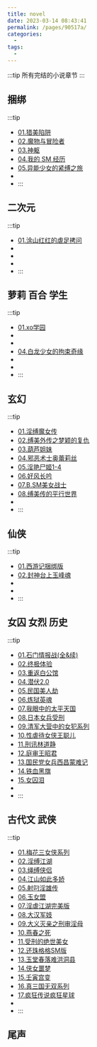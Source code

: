 ```yaml
---
title: novel
date: 2023-03-14 08:43:41
permalink: /pages/90517a/
categories:
  - 
tags:
  - 
---
```


:::tip
所有完结的小说章节
:::

## 捆绑

:::tip
- [01.猎美陷阱](/pages/bcd5b9/)
- [02.魔物与冒险者](/pages/971840/)
- [03.神躯](/pages/6d4102/)
- [04.我的 SM 经历](/pages/c51922/)
- [05.异能少女的紧缚之旅](/pages/606778/)
- [](/pages//)
- [](/pages//)
:::

## 二次元

:::tip
- [01.涂山红红的虐足拷问](/pages/faade4)
- [](/pages//)
- [](/pages//)
- [](/pages//)
- [](/pages//)
:::

## 萝莉 百合 学生

:::tip
- [01.xo学园](/pages/18ed9e/)
- [](/pages//)
- [](/pages//)
- [04.白龙少女的拘束奇缘](/pages/7ac45b)
- [](/pages//)
- [](/pages//)
- [](/pages//)
:::

## 玄幻

:::tip
- [01.淫缚魔女传](/pages/69c153)
- [02.缚美外传之梦颖的复仇](/pages/1c42d1/)
- [03.葫芦姐妹](/pages/e42b05/)
- [04.邪恶术士奥蕾莉丝](/pages//)
- [05.淫艳尸姬1-4](/pages/2731c4/)
- [06.好风长吟](/pages/773e27/)
- [07.B.SM美女战士](/pages/4a8059/)
- [08.缚美传的平行世界](/pages/a54c22/)
- [](/pages//)
- [](/pages//)
:::

## 仙侠

:::tip
- [01.西游记捆绑版](/pages/f140bd/)
- [02.封神台上玉峰魂](/pages/3a5652/)
- [](/pages//)
- [](/pages//)
- [](/pages//)
:::

## 女囚 女烈 历史

:::tip
- [01.石门情报战(全&续)](/pages/cedcd1/)
- [02.终极体验](/pages/b8f51c/)
- [03.重返白公馆](/pages/ec8202)
- [04.潜伏2.0](/pages/228425/)
- [05.民国美人劫](/pages/7ef653/)
- [06.炼狱英魂](/pages/2f187e/)
- [07.我眼中的太平天国](/pages/d3ca8d/)
- [08.日本女兵受刑](/pages/13542e/)
- [09.清军大营中的女犯系列](/pages/897cb5/)
- [10.性虐待女侠王聪儿](/pages/425075/)
- [11.刑讯林道静](/pages/5717ac/)
- [12.庭审王昭君](/pages/495892/)
- [13.国民党女兵西昌蒙难记](/pages/2c6a7d/)
- [14.铁血黑旗](/pages/442c48/)
- [15.女囚泪](/pages/fc1f18/)
- [](/pages//)
- [](/pages//)
:::

## 古代文 武侠

:::tip
- [01.梅花三女侠系列](/pages/826f1a/)
- [02.淫缚江湖](/pages/c78fa6/)
- [03.绳缚侠侣](/pages/4452cc/)
- [04.江山如此多娇](/pages/8d6d67/)
- [05.射叼淫雄传](/pages/1d1b73/)
- [06.玉女盟](/pages//)
- [07.淫虐江湖完美版](/pages/16479f/)
- [08.大汉军妓](/pages/1517c1/)
- [09.大义灭亲之刑审淫母](/pages/34f8c8/)
- [10.燕春之死](/pages/8481b9/)
- [11.受刑的绝世美女](/pages/a44d4a/)
- [12.还珠格格SM版](/pages/8f592e/)
- [13.玉堂春落难洪洞县](/pages/45c3e9/)
- [14.侠女噩梦](/pages/4977ae/)
- [15.壬寅宫变](/pages/37af2f/)
- [16.真三国无双系列](/pages/8352dd/)
- [17.疯狂传说疯狂星球](/pages/67a66f/)
- [](/pages//)
- [](/pages//)
:::

## 尾声
